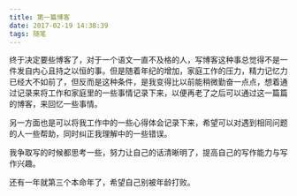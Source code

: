 ```yaml
---
title: 第一篇博客
date: 2017-02-19 14:38:39
tags: 随笔
---
```


终于决定要些博客了，对于一个语文一直不及格的人，写博客这种事总觉得不是一件发自内心且持之以恒的事。但是随着年纪的增加，家庭工作的压力，精力记忆力已经大不如前了，但反而是这种条件，是我变得比以前能稍微勤奋一点点，想着通过记录来将工作和家庭里的一些事情记录下来，以便再老了之后可以通过这一篇篇的博客，来回忆一些事情。

另一方面也是可以将我工作中的一些心得体会记录下来，希望可以对遇到相同问题的人一些帮助，同时纠正我理解中的一些错误。

我争取写的时候都思考一些，努力让自己的话清晰明了，提高自己的写作能力与写作兴趣。

还有一年就第三个本命年了，希望自己别被年龄打败。
